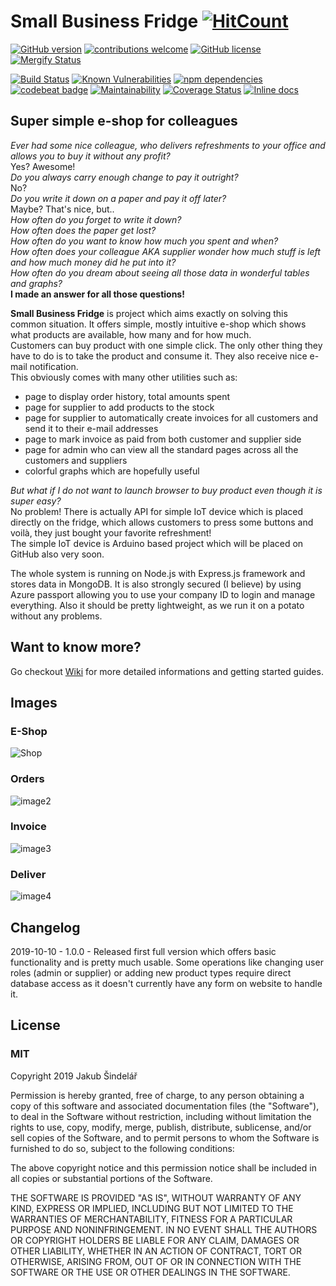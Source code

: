 # Small Business Fridge [![HitCount](http://hits.dwyl.io/houby-studio/small-business-fridge.svg)](http://hits.dwyl.io/houby-studio/small-business-fridge)

[![GitHub version](https://badge.fury.io/gh/houby-studio%2Fsmall-business-fridge.svg)](https://badge.fury.io/gh/houby-studio%2Fsmall-business-fridge)
[![contributions welcome](https://img.shields.io/badge/contributions-welcome-brightgreen.svg?style=flat)](https://github.com/houby-studio/small-business-fridge/issues)
[![GitHub license](https://img.shields.io/github/license/Naereen/StrapDown.js.svg)](https://github.com/houby-studio/small-business-fridge/blob/master/LICENSE)
[![Mergify Status](https://img.shields.io/endpoint.svg?url=https://gh.mergify.io/badges/houby-studio/small-business-fridge&style=flat)](https://github.com/houby-studio/small-business-fridge/pulls)

[![Build Status](https://travis-ci.com/houby-studio/small-business-fridge.svg?branch=master)](https://travis-ci.com/houby-studio/small-business-fridge)
[![Known Vulnerabilities](https://snyk.io/test/github/houby-studio/small-business-fridge/badge.svg)](https://snyk.io/test/github/houby-studio/small-business-fridge)
[![npm dependencies](https://david-dm.org/houby-studio/small-business-fridge.svg)](https://david-dm.org/)
[![codebeat badge](https://codebeat.co/badges/e58b4ed5-72d8-4d96-8722-d5d54b3f6605)](https://codebeat.co/projects/github-com-houby-studio-small-business-fridge-master)
[![Maintainability](https://api.codeclimate.com/v1/badges/65ee38e7c21e47a0fc76/maintainability)](https://codeclimate.com/github/houby-studio/small-business-fridge/maintainability)
[![Coverage Status](https://coveralls.io/repos/github/houby-studio/small-business-fridge/badge.svg?branch=master)](https://coveralls.io/github/houby-studio/small-business-fridge?branch=master)
[![Inline docs](http://inch-ci.org/github/houby-studio/small-business-fridge.svg?branch=master&style=shields)](http://inch-ci.org/github/houby-studio/small-business-fridge)

## Super simple e-shop for colleagues

*Ever had some nice colleague, who delivers refreshments to your office and allows you to buy it without any profit?*  
Yes? Awesome!  
*Do you always carry enough change to pay it outright?*  
No?  
*Do you write it down on a paper and pay it off later?*  
Maybe? That's nice, but..  
*How often do you forget to write it down?*  
*How often does the paper get lost?*  
*How often do you want to know how much you spent and when?*  
*How often does your colleague AKA supplier wonder how much stuff is left and how much money did he put into it?*  
*How often do you dream about seeing all those data in wonderful tables and graphs?*  
**I made an answer for all those questions!**

**Small Business Fridge** is project which aims exactly on solving this common situation. It offers simple, mostly intuitive e-shop which shows what products are available, how many and for how much.  
Customers can buy product with one simple click. The only other thing they have to do is to take the product and consume it. They also receive nice e-mail notification.  
This obviously comes with many other utilities such as:

 - page to display order history, total amounts spent
 - page for supplier to add products to the stock
 - page for supplier to automatically create invoices for all customers and send it to their e-mail addresses
 - page to mark invoice as paid from both customer and supplier side
 - page for admin who can view all the standard pages across all the customers and suppliers
 - colorful graphs which are hopefully useful

*But what if I do not want to launch browser to buy product even though it is super easy?*  
No problem! There is actually API for simple IoT device which is placed directly on the fridge, which allows customers to press some buttons and voilà, they just bought your favorite refreshment!  
The simple IoT device is Arduino based project which will be placed on GitHub also very soon.

The whole system is running on Node.js with Express.js framework and stores data in MongoDB. It is also strongly secured (I believe) by using Azure passport allowing you to use your company ID to login and manage everything. Also it should be pretty lightweight, as we run it on a potato without any problems.

## Want to know more?

Go checkout [Wiki](https://github.com/houby-studio/small-bussiness-fridge/wiki) for more detailed informations and getting started guides.

## Images

### E-Shop
![Shop](https://raw.githubusercontent.com/wiki/houby-studio/small-bussiness-fridge/images/sbf_shop.png)  
### Orders
![image2](https://raw.githubusercontent.com/wiki/houby-studio/small-bussiness-fridge/images/sbf_orders.png)  
### Invoice
![image3](https://raw.githubusercontent.com/wiki/houby-studio/small-bussiness-fridge/images/sbf_invoice.png)  
### Deliver
![image4](https://raw.githubusercontent.com/wiki/houby-studio/small-bussiness-fridge/images/sbf_deliver.png)  

## Changelog

2019-10-10 - 1.0.0 - Released first full version which offers basic functionality and is pretty much usable. Some operations like changing user roles (admin or supplier) or adding new product types require direct database access as it doesn't currently have any form on website to handle it.

## License

### MIT

Copyright 2019 Jakub Šindelář

Permission is hereby granted, free of charge, to any person obtaining a copy of this software and associated documentation files (the "Software"), to deal in the Software without restriction, including without limitation the rights to use, copy, modify, merge, publish, distribute, sublicense, and/or sell copies of the Software, and to permit persons to whom the Software is furnished to do so, subject to the following conditions:

The above copyright notice and this permission notice shall be included in all copies or substantial portions of the Software.

THE SOFTWARE IS PROVIDED "AS IS", WITHOUT WARRANTY OF ANY KIND, EXPRESS OR IMPLIED, INCLUDING BUT NOT LIMITED TO THE WARRANTIES OF MERCHANTABILITY, FITNESS FOR A PARTICULAR PURPOSE AND NONINFRINGEMENT. IN NO EVENT SHALL THE AUTHORS OR COPYRIGHT HOLDERS BE LIABLE FOR ANY CLAIM, DAMAGES OR OTHER LIABILITY, WHETHER IN AN ACTION OF CONTRACT, TORT OR OTHERWISE, ARISING FROM, OUT OF OR IN CONNECTION WITH THE SOFTWARE OR THE USE OR OTHER DEALINGS IN THE SOFTWARE.
